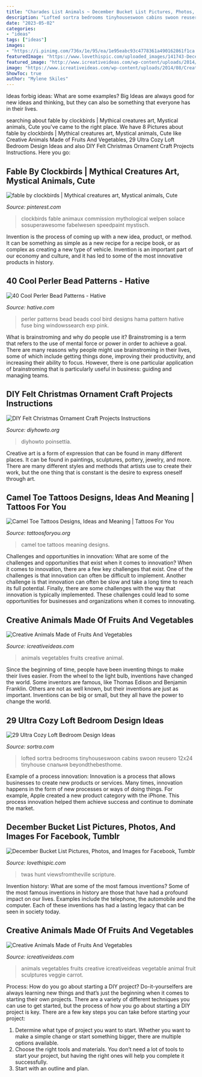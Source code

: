 ```yaml
---
title: "Charades List Animals ~ December Bucket List Pictures, Photos, And Images For Facebook, Tumblr"
description: "Lofted sortra bedrooms tinyhouseswoon cabins swoon reusero 12x24 tinyhouse спальня beyondthebesthome"
date: "2023-05-02"
categories:
- "ideas"
tags: ["ideas"]
images:
- "https://i.pinimg.com/736x/1e/95/ea/1e95eabc93c4778361a490162861f1ca.jpg"
featuredImage: "https://www.lovethispic.com/uploaded_images/141743-December-Bucket-List.jpg"
featured_image: "http://www.icreativeideas.com/wp-content/uploads/2014/08/Creative-Animals-Made-of-Fruits-And-Vegetables-15.jpg"
image: "https://www.icreativeideas.com/wp-content/uploads/2014/08/Creative-Animals-Made-of-Fruits-And-Vegetables-30.jpg"
ShowToc: true
author: "Mylene Skiles"
---
```



Ideas forbig ideas: What are some examples?
Big Ideas are always good for new ideas and thinking, but they can also be something that everyone has in their lives.

	

		
searching about fable by clockbirds | Mythical creatures art, Mystical animals, Cute you've came to the right place. We have 8 Pictures about fable by clockbirds | Mythical creatures art, Mystical animals, Cute like Creative Animals Made of Fruits And Vegetables, 29 Ultra Cozy Loft Bedroom Design Ideas and also DIY Felt Christmas Ornament Craft Projects Instructions. Here you go:
		
    
## Fable By Clockbirds | Mythical Creatures Art, Mystical Animals, Cute

<img loading=lazy src="https://i.pinimg.com/736x/1e/95/ea/1e95eabc93c4778361a490162861f1ca.jpg" onerror="this.onerror=null;this.src='https://tse2.mm.bing.net/th?id=OIP.SrbAgaHWVtYJg8WYxRKxWgHaKX&amp;pid=15.1';" alt="fable by clockbirds | Mythical creatures art, Mystical animals, Cute">

_Source: pinterest.com_

>clockbirds fable animaux commission mythological welpen solace sosuperawesome fabelwesen speedpaint mystisch. 

	

Invention is the process of coming up with a new idea, product, or method. It can be something as simple as a new recipe for a recipe book, or as complex as creating a new type of vehicle. Invention is an important part of our economy and culture, and it has led to some of the most innovative products in history.

    
## 40 Cool Perler Bead Patterns - Hative

<img loading=lazy src="https://hative.com/wp-content/uploads/2014/04/perler-beads-patterns/22-bird-perler-beads-patterns.png" onerror="this.onerror=null;this.src='https://tse1.mm.bing.net/th?id=OIP.fJeyW2fqXPaMoY_zpaTF-wHaGS&amp;pid=15.1';" alt="40 Cool Perler Bead Patterns - Hative">

_Source: hative.com_

>perler patterns bead beads cool bird designs hama pattern hative fuse bing windowssearch exp pink. 

	

What is brainstroming and why do people use it?
Brainstroming is a term that refers to the use of mental force or power in order to achieve a goal. There are many reasons why people might use brainstroming in their lives, some of which include getting things done, improving their productivity, and increasing their ability to focus. However, there is one particular application of brainstroming that is particularly useful in business: guiding and managing teams.

    
## DIY Felt Christmas Ornament Craft Projects Instructions

<img loading=lazy src="https://www.diyhowto.org/wp-content/uploads/DIYHowto-DIY-Felt-Christmas-Ornament-Craft-Projects-Instructions-20.jpg" onerror="this.onerror=null;this.src='https://tse2.mm.bing.net/th?id=OIP.JdSjzkkuskSg7ck6n6izRQHaRJ&amp;pid=15.1';" alt="DIY Felt Christmas Ornament Craft Projects Instructions">

_Source: diyhowto.org_

>diyhowto poinsettia. 

	

Creative art is a form of expression that can be found in many different places. It can be found in paintings, sculptures, pottery, jewelry, and more. There are many different styles and methods that artists use to create their work, but the one thing that is constant is the desire to express oneself through art.

    
## Camel Toe Tattoos Designs, Ideas And Meaning | Tattoos For You

<img loading=lazy src="https://www.tattoosforyou.org/wp-content/uploads/2016/02/Camel-Toe-Tattoos.jpg" onerror="this.onerror=null;this.src='https://tse1.mm.bing.net/th?id=OIP.2qisZyJ5Pz1Z80hCkLFEwAHaJ4&amp;pid=15.1';" alt="Camel Toe Tattoos Designs, Ideas and Meaning | Tattoos For You">

_Source: tattoosforyou.org_

>camel toe tattoos meaning designs. 

	

Challenges and opportunities in innovation: What are some of the challenges and opportunities that exist when it comes to innovation?
When it comes to innovation, there are a few key challenges that exist. One of the challenges is that innovation can often be difficult to implement. Another challenge is that innovation can often be slow and take a long time to reach its full potential. Finally, there are some challenges with the way that innovation is typically implemented. These challenges could lead to some opportunities for businesses and organizations when it comes to innovating.

    
## Creative Animals Made Of Fruits And Vegetables

<img loading=lazy src="https://www.icreativeideas.com/wp-content/uploads/2014/08/Creative-Animals-Made-of-Fruits-And-Vegetables-30.jpg" onerror="this.onerror=null;this.src='https://tse4.mm.bing.net/th?id=OIP.eNsvWmOxGdW8moA6AE0nHAHaEA&amp;pid=15.1';" alt="Creative Animals Made of Fruits And Vegetables">

_Source: icreativeideas.com_

>animals vegetables fruits creative animal. 

	

Since the beginning of time, people have been inventing things to make their lives easier. From the wheel to the light bulb, inventions have changed the world. Some inventors are famous, like Thomas Edison and Benjamin Franklin. Others are not as well known, but their inventions are just as important. Inventions can be big or small, but they all have the power to change the world.

    
## 29 Ultra Cozy Loft Bedroom Design Ideas

<img loading=lazy src="https://www.sortra.com/wp-content/uploads/2014/11/loft-bedroom-design02.jpg" onerror="this.onerror=null;this.src='https://tse4.mm.bing.net/th?id=OIP.ZzzFSLylSihsrvvMtqww6gHaJ3&amp;pid=15.1';" alt="29 Ultra Cozy Loft Bedroom Design Ideas">

_Source: sortra.com_

>lofted sortra bedrooms tinyhouseswoon cabins swoon reusero 12x24 tinyhouse спальня beyondthebesthome. 

	

Example of a process innovation:
Innovation is a process that allows businesses to create new products or services. Many times, innovation happens in the form of new processes or ways of doing things. For example, Apple created a new product category with the iPhone. This process innovation helped them achieve success and continue to dominate the market.

    
## December Bucket List Pictures, Photos, And Images For Facebook, Tumblr

<img loading=lazy src="https://www.lovethispic.com/uploaded_images/141743-December-Bucket-List.jpg" onerror="this.onerror=null;this.src='https://tse4.mm.bing.net/th?id=OIP.HbkeqrcN0aCl2ckXLWAZ_AHaKr&amp;pid=15.1';" alt="December Bucket List Pictures, Photos, and Images for Facebook, Tumblr">

_Source: lovethispic.com_

>twas hunt viewsfromtheville scripture. 

	

Invention history: What are some of the most famous inventions?
Some of the most famous inventions in history are those that have had a profound impact on our lives. Examples include the telephone, the automobile and the computer. Each of these inventions has had a lasting legacy that can be seen in society today.

    
## Creative Animals Made Of Fruits And Vegetables

<img loading=lazy src="http://www.icreativeideas.com/wp-content/uploads/2014/08/Creative-Animals-Made-of-Fruits-And-Vegetables-15.jpg" onerror="this.onerror=null;this.src='https://tse4.mm.bing.net/th?id=OIP.xVlbbCqWdvnbc7u5yvTP4gHaE7&amp;pid=15.1';" alt="Creative Animals Made of Fruits And Vegetables">

_Source: icreativeideas.com_

>animals vegetables fruits creative icreativeideas vegetable animal fruit sculptures veggie carrot. 

	

Process: How do you go about starting a DIY project?
Do-it-yourselfers are always learning new things and that’s just the beginning when it comes to starting their own projects. There are a variety of different techniques you can use to get started, but the process of how you go about starting a DIY project is key. 
There are a few key steps you can take before starting your project:

1. Determine what type of project you want to start. Whether you want to make a simple change or start something bigger, there are multiple options available.
2. Choose the right tools and materials. You don’t need a lot of tools to start your project, but having the right ones will help you complete it successfully. 
3. Start with an outline and plan.

